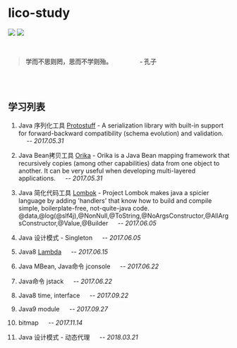 # lico-study

![](https://img.shields.io/badge/study-11-blue.svg?style=flat) ![](https://img.shields.io/badge/last_study-proxy-brightgreen.svg?style=flat)


<br>

> **学而不思则罔，思而不学则殆。  &emsp;&emsp;&emsp;&emsp; - 孔子**

<br>
<br>

## 学习列表

1. Java 序列化工具 [Protostuff](https://github.com/protostuff/protostuff) - A serialization library with built-in support for forward-backward compatibility (schema evolution) and validation. &emsp; *-- 2017.05.31*

2. Java Bean拷贝工具 [Orika](https://github.com/orika-mapper/orika) - Orika is a Java Bean mapping framework that recursively copies (among other capabilities) data from one object to another. It can be very useful when developing multi-layered applications. &emsp; *-- 2017.05.31*

3. Java 简化代码工具 [Lombok](https://github.com/rzwitserloot/lombok) - Project Lombok makes java a spicier language by adding 'handlers' that know how to build and compile simple, boilerplate-free, not-quite-java code. &emsp; @data,@log(@slf4j),@NonNull,@ToString,@NoArgsConstructor,@AllArgsConstructor,@Value,@Builder &emsp; *-- 2017.06.05*

4. Java 设计模式 - Singleton &emsp; *-- 2017.06.05*

5. Java8 [Lambda](http://docs.oracle.com/javase/tutorial/java/javaOO/lambdaexpressions.html) &emsp; *-- 2017.06.15*

6. Java MBean, Java命令 jconsole &emsp; *-- 2017.06.22*

7. Java命令 jstack &emsp; *-- 2017.06.22*

8. Java8 time, interface &emsp; *-- 2017.09.22*

9. Java9 module &emsp; *-- 2017.09.27*

10. bitmap &emsp; *-- 2017.11.14*

11. Java 设计模式 - 动态代理 &emsp; *-- 2018.03.21*